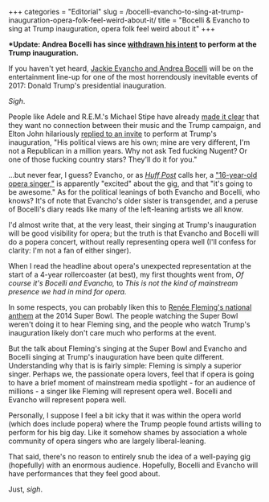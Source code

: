 +++
categories = "Editorial"
slug = /bocelli-evancho-to-sing-at-trump-inauguration-opera-folk-feel-weird-about-it/
title = "Bocelli &amp; Evancho to sing at Trump inauguration, opera folk feel weird about it"
+++

**\*Update: Andrea Bocelli has since [withdrawn his intent](https://www.nytimes.com/2016/12/20/arts/andrea-bocelli-wont-be-singing-at-the-trump-inauguration.html) to perform at the Trump inauguration.**

If you haven't yet heard, [Jackie Evancho and Andrea Bocelli](http://www.huffingtonpost.com/entry/jackie-evancho-will-sing-at-donald-trumps-inauguration_us_58515f2ce4b092f086866277?) will be on the entertainment line-up for one of the most horrendously inevitable events of 2017: Donald Trump's presidential inauguration. 

*Sigh*.

People like Adele and R.E.M.'s Michael Stipe have already [made it clear](http://www.digitaltrends.com/music/adele-steven-tyler-and-rem-demand-trump-stop-using-their-tunes/) that they want no connection between their music and the Trump campaign, and Elton John hilariously [replied to an invite](http://www.rollingstone.com/music/news/elton-john-denies-plans-to-play-donald-trumps-inauguration-w452317) to perform at Trump's inauguration, "His political views are his own; mine are very different, I'm not a Republican in a million years. Why not ask Ted fucking Nugent? Or one of those fucking country stars? They'll do it for you."

...but never fear, I guess? Evancho, or as [*Huff Post*](http://www.huffingtonpost.com/entry/jackie-evancho-will-sing-at-donald-trumps-inauguration_us_58515f2ce4b092f086866277?) calls her, a ["16-year-old opera singer,"](/baby-opera-singers-getting-angry-for-the-right-reasons/) is apparently "excited" about the gig, and that "it's going to be awesome."  As for the political leanings of both Evancho and Bocelli, who knows? It's of note that Evancho's older sister is transgender, and a peruse of Bocelli's diary reads like many of the left-leaning artists we all know. 

I'd almost write that, at the very least, their singing at Trump's inauguration will be good visibility for opera; but the truth is that Evancho and Bocelli will do a popera concert, without really representing opera well (I'll confess for clarity: I'm not a fan of either singer).

When I read the headline about opera's unexpected representation at the start of a 4-year rollercoaster (at best), my first thoughts went from, *Of course it's Bocelli and Evancho,* to *This is not the kind of mainstream presence we had in mind for opera.*

In some respects, you can probably liken this to [Renée Fleming's national anthem](https://www.youtube.com/watch?v=N1h4zfO8Ais) at the 2014 Super Bowl. The people watching the Super Bowl weren't doing it to hear Fleming sing, and the people who watch Trump's inauguration likely don't care much who performs at the event. 

But the talk about Fleming's singing at the Super Bowl and Evancho and Bocelli singing at Trump's inauguration have been quite different. Understanding why that is is fairly simple: Fleming is simply a superior singer. Perhaps we, the passionate opera lovers, feel that if opera is going to have a brief moment of mainstream media spotlight - for an audience of millions - a singer like Fleming will represent opera well. Bocelli and Evancho will represent popera well.

Personally, I suppose I feel a bit icky that it was within the opera world (which does include popera) where the Trump people found artists willing to perform for his big day.  Like it somehow shames by association a whole community of opera singers who are largely liberal-leaning.

That said, there's no reason to entirely snub the idea of a well-paying gig (hopefully) with an enormous audience. Hopefully, Bocelli and Evancho will have performances that they feel good about.

Just, *sigh*.
